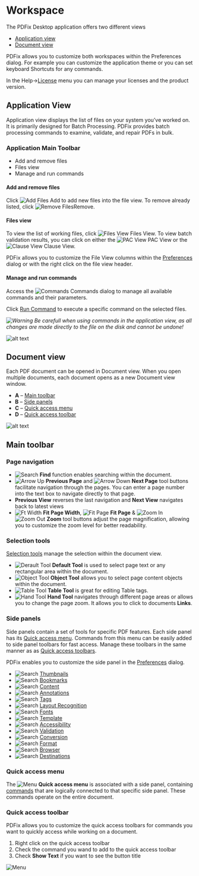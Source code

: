 # Workspace

The PDFix Desktop application offers two different views

- [Application view](#application-view)
- [Document view](#document-view)

PDFix allows you to customize both workspaces within the Preferences dialog. For example you can customize the application theme or you can set keyboard Shortcuts for any commands.

In the Help->[License](license.md) menu you can manage your licenses and the product version.

## Application View

Application view displays the list of files on your system you’ve worked on. It is primarily designed for Batch Processing. PDFix provides batch processing commands to examine, validate, and repair PDFs in bulk.

### Application Main Toolbar
- Add and remove files
- Files view
- Manage and run commands

#### Add and remove files

Click ![Add Files](../images/add.png) Add to add new files into the file view. To remove already listed, click ![Remove Files](../images/bin.png)Remove.

#### Files view
To view the list of working files, click ![Files View](../images/appfiles.png) Files View. To view batch validation results, you can click on either the ![PAC View](../images/apppac.png) PAC View or the ![Clause View](../images/apppdfua1.png) Clause View.

PDFix allows you to customize the File View columns within the [Preferences](preferences.md) dialog or with the right click on the file view header.

#### Manage and run commands

Access the ![Commands](../images/command.png) Commands dialog to manage all available commands and their parameters.

Click [Run Command](#) to execute a specific command on the selected files.

*![Warning](../images/warning.png) Be carefull when using commands in the application view, as all changes are made directly to the file on the disk and cannot be undone!*

![alt text](../images/image-37.png)

## Document view

Each PDF document can be opened in Document view. When you open multiple documents, each document opens as a new Document view window.

- __A__ – [Main toolbar](#main-toolbar)
- __B__ – [Side panels](#side-panels)
- __C__ – [Quick access menu](#quick-access-menu)
- __D__ – [Quick access toolbar](#quick-access-toolbar)

![alt text](../images/image-38.png)

## Main toolbar

### Page navigation

- ![Search](../images/search.png) __Find__ function enables searching within the document.
- ![Arrow Up](../images/arrowup.png) __Previous Page__ and ![Arrow Down](../images/arrowdown.png) __Next Page__ tool buttons facilitate navigation through the pages. You can enter a page number into the text box to navigate directly to that page.
- __Previous View__ reverses the last navigation and __Next View__ navigates back to latest views
- ![Ft Width](../images/pagefitwidth.png) __Fit Page Width__, ![Fit Page](../images/pagefit.png) __Fit Page__ & ![Zoom In](../images/zoomin.png) ![Zoom Out](../images/zoomout.png) __Zoom__ tool buttons adjust the page magnification, allowing you to customize the zoom level for better readability.

### Selection tools

[Selection tools](selection-tools.md) manage the selection within the document view.

- ![Derault Tool](../images/toolrect.png) __Default Tool__ is used to select page text or any rectangular area within the document.
- ![Object Tool](../images/toolobject.png) __Object Tool__ allows you to select page content objects within the document.
- ![Table Tool](../images/tooltable.png) __Table Tool__ is great for editing Table tags.
- ![Hand Tool](../images/toolhand.png) __Hand Tool__ navigates through different page areas or allows you to change the page zoom. It allows you to click to documents __Links__.

### Side panels

Side panels contain a set of tools for specific PDF features. Each side panel has its [Quick access menu](workspace.md#quick-access-menu). Commands from this menu can be easily added to side panel toolbars for fast access. Manage these toolbars in the same manner as as [Quick access toolbars](workspace.md#quick-access-toolbars).

PDFix enables you to customize the side panel in the [Preferences](preferences.md) dialog.

- ![Search](../images/panethumbnail.png) [Thumbnails](thumbnails.md)
- ![Search](../images/panebookmark.png) [Bookmarks](bookmarks.md)
- ![Search](../images/panecontent.png) [Content](content.md)
- ![Search](../images/paneannotation.png) [Annotations](annotations.md)
- ![Search](../images/panestructtree.png) [Tags](tags.md)
- ![Search](../images/paneelement.png) [Layout Recognition](layout-recognition.md)
- ![Search](../images/panefonts.png) [Fonts](fonts.md)
- ![Search](../images/template.png) [Template](template.md)
- ![Search](../images/accessible.png) [Accessibility](accessibility.md)
- ![Search](../images/validation.png) [Validation](validation.md)
- ![Search](../images/toolconversion.png) [Conversion](conversion.md)
- ![Search](../images/toolformat.png) [Format](format.md)
- ![Search](../images/toolbrowser.png) [Browser](browser.md)
- ![Search](../images/panelocation.png) [Destinations](destinations.md)


### Quick access menu

The ![Menu](../images/menu.png) __Quick access menu__ is associated with a side panel, containing [commands](commands.md) that are logically connected to that specific side panel. These commands operate on the entire document.

### Quick access toolbar
PDFix allows you to customize the quick access toolbars for commands you want to quickly access while working on a document.

1. Right click on the quick access toolbar
2. Check the command you wand to add to the quick access toolbar
3. Check __Show Text__ if you want to see the button title

![Menu](../images/image-40.png)